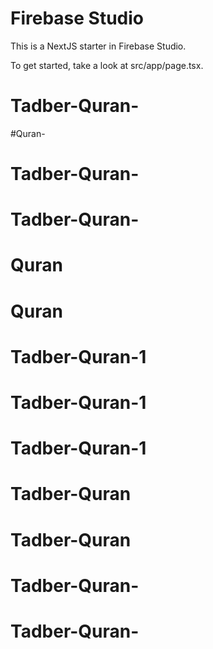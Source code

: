 # Firebase Studio

This is a NextJS starter in Firebase Studio.

To get started, take a look at src/app/page.tsx.
# Tadber-Quran-
#Quran-
# Tadber-Quran-
# Tadber-Quran-
# Quran
# Quran
# Tadber-Quran-1
# Tadber-Quran-1
# Tadber-Quran-1
# Tadber-Quran
# Tadber-Quran
# Tadber-Quran-
# Tadber-Quran-
